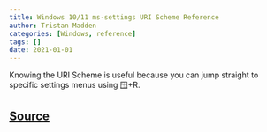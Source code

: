 ```yaml
---
title: Windows 10/11 ms-settings URI Scheme Reference
author: Tristan Madden
categories: [Windows, reference]
tags: []
date: 2021-01-01
---
```

Knowing the URI Scheme is useful because you can jump straight to specific settings menus using 🪟+R.
<script src="https://gist.github.com/Trimad/90392b242945f937e14136471036996a.js"></script>
<h2><a href="https://docs.microsoft.com/en-us/windows/uwp/launch-resume/launch-settings-app#ms-settings-uri-scheme-reference">Source</a></h2>